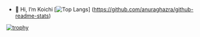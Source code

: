- 👋 Hi, I’m Koichi
[![Top Langs](https://github-readme-stats.vercel.app/api/top-langs/?username=KoichiEndo323&layout=compact)]
(https://github.com/anuraghazra/github-readme-stats)



[![trophy](https://github-profile-trophy.vercel.app/?KoichiEndo323=ryo-ma&theme=onedark)](https://github.com/ryo-ma/github-profile-trophy)
